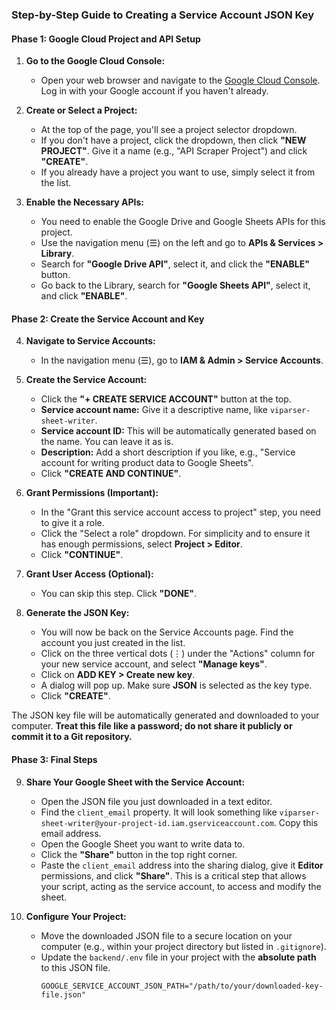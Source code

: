 ### Step-by-Step Guide to Creating a Service Account JSON Key

#### Phase 1: Google Cloud Project and API Setup

1.  **Go to the Google Cloud Console:**
    *   Open your web browser and navigate to the [Google Cloud Console](https://console.cloud.google.com/). Log in with your Google account if you haven't already.

2.  **Create or Select a Project:**
    *   At the top of the page, you'll see a project selector dropdown.
    *   If you don't have a project, click the dropdown, then click **"NEW PROJECT"**. Give it a name (e.g., "API Scraper Project") and click **"CREATE"**.
    *   If you already have a project you want to use, simply select it from the list.

3.  **Enable the Necessary APIs:**
    *   You need to enable the Google Drive and Google Sheets APIs for this project.
    *   Use the navigation menu (☰) on the left and go to **APIs & Services > Library**.
    *   Search for **"Google Drive API"**, select it, and click the **"ENABLE"** button.
    *   Go back to the Library, search for **"Google Sheets API"**, select it, and click **"ENABLE"**.

#### Phase 2: Create the Service Account and Key

4.  **Navigate to Service Accounts:**
    *   In the navigation menu (☰), go to **IAM & Admin > Service Accounts**.

5.  **Create the Service Account:**
    *   Click the **"+ CREATE SERVICE ACCOUNT"** button at the top.
    *   **Service account name:** Give it a descriptive name, like `viparser-sheet-writer`.
    *   **Service account ID:** This will be automatically generated based on the name. You can leave it as is.
    *   **Description:** Add a short description if you like, e.g., "Service account for writing product data to Google Sheets".
    *   Click **"CREATE AND CONTINUE"**.

6.  **Grant Permissions (Important):**
    *   In the "Grant this service account access to project" step, you need to give it a role.
    *   Click the "Select a role" dropdown. For simplicity and to ensure it has enough permissions, select **Project > Editor**.
    *   Click **"CONTINUE"**.

7.  **Grant User Access (Optional):**
    *   You can skip this step. Click **"DONE"**.

8.  **Generate the JSON Key:**
    *   You will now be back on the Service Accounts page. Find the account you just created in the list.
    *   Click on the three vertical dots (⋮) under the "Actions" column for your new service account, and select **"Manage keys"**.
    *   Click on **ADD KEY > Create new key**.
    *   A dialog will pop up. Make sure **JSON** is selected as the key type.
    *   Click **"CREATE"**.

The JSON key file will be automatically generated and downloaded to your computer. **Treat this file like a password; do not share it publicly or commit it to a Git repository.**

#### Phase 3: Final Steps

9.  **Share Your Google Sheet with the Service Account:**
    *   Open the JSON file you just downloaded in a text editor.
    *   Find the `client_email` property. It will look something like `viparser-sheet-writer@your-project-id.iam.gserviceaccount.com`. Copy this email address.
    *   Open the Google Sheet you want to write data to.
    *   Click the **"Share"** button in the top right corner.
    *   Paste the `client_email` address into the sharing dialog, give it **Editor** permissions, and click **"Share"**. This is a critical step that allows your script, acting as the service account, to access and modify the sheet.

10. **Configure Your Project:**
    *   Move the downloaded JSON file to a secure location on your computer (e.g., within your project directory but listed in `.gitignore`).
    *   Update the `backend/.env` file in your project with the **absolute path** to this JSON file.
        ```
        GOOGLE_SERVICE_ACCOUNT_JSON_PATH="/path/to/your/downloaded-key-file.json"
        ```
